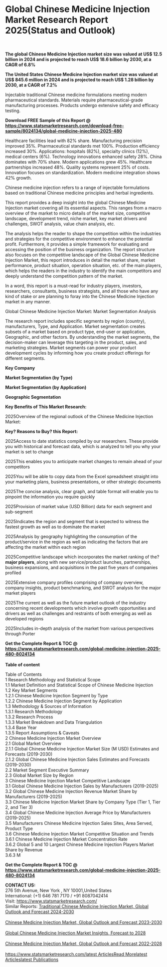 <h1>Global Chinese Medicine Injection Market Research Report 2025(Status and Outlook)</h1><br/><p><strong>The global Chinese Medicine Injection market size was valued at US$ 12.5 billion in 2024 and is projected to reach US$ 18.6 billion by 2030, at a <strong>CAGR</strong> of 6.8%</strong></p><p><strong>The United States Chinese Medicine Injection market size was valued at US$ 845.6 million in 2024 and is projected to reach US$ 1.28 billion by 2030, at a <strong>CAGR</strong> of 7.2%</strong></p><p>Injectable traditional Chinese medicine formulations meeting modern pharmaceutical standards. Materials require pharmaceutical-grade manufacturing processes. Products undergo extensive safety and efficacy testing.</p><p><strong>Download FREE Sample of this Report @ <a href="https://www.statsmarketresearch.com/download-free-sample/8024134/global-medicine-injection-2025-480">https://www.statsmarketresearch.com/download-free-sample/8024134/global-medicine-injection-2025-480</a></strong></p><p>Healthcare facilities lead with 82% share. Manufacturing precision improved 35%. Pharmaceutical standards met 100%. Production efficiency increased 30%. Applications: hospitals (82%), specialty clinics (12%), medical centers (6%). Technology innovations enhanced safety 28%. China dominates with 70% share. Modern applications grew 45%. Healthcare partnerships increased 48%. Quality systems represent 25% of costs. Innovation focuses on standardization. Modern medicine integration shows 42% growth.</p><p>Chinese medicine injection refers to a range of injectable formulations based on traditional Chinese medicine principles and herbal ingredients.</p><p>This report provides a deep insight into the global Chinese Medicine Injection market covering all its essential aspects. This ranges from a macro overview of the market to micro details of the market size, competitive landscape, development trend, niche market, key market drivers and challenges, SWOT analysis, value chain analysis, etc.</p><p>The analysis helps the reader to shape the competition within the industries and strategies for the competitive environment to enhance the potential profit. Furthermore, it provides a simple framework for evaluating and accessing the position of the business organization. The report structure also focuses on the competitive landscape of the Global Chinese Medicine Injection Market, this report introduces in detail the market share, market performance, product situation, operation situation, etc. of the main players, which helps the readers in the industry to identify the main competitors and deeply understand the competition pattern of the market.</p><p>In a word, this report is a must-read for industry players, investors, researchers, consultants, business strategists, and all those who have any kind of stake or are planning to foray into the Chinese Medicine Injection market in any manner.</p><p>Global Chinese Medicine Injection Market: Market Segmentation Analysis</p><p>The research report includes specific segments by region (country), manufacturers, Type, and Application. Market segmentation creates subsets of a market based on product type, end-user or application, Geographic, and other factors. By understanding the market segments, the decision-maker can leverage this targeting in the product, sales, and marketing strategies. Market segments can power your product development cycles by informing how you create product offerings for different segments.</p><p><strong>Key Company</strong></p><p><strong>Market Segmentation (by Type)</strong></p><p><strong>Market Segmentation (<strong>by Application</strong>)</strong></p><p><strong>Geographic Segmentation</strong></p><p><strong>Key Benefits of This Market Research:</strong></p><p>2025Overview of the regional outlook of the Chinese Medicine Injection Market:</p><p><strong>Key? <strong>Reasons to Buy</strong>? this Report:</strong></p><p>2025Access to date statistics compiled by our researchers. These provide you with historical and forecast data, which is analyzed to tell you why your market is set to change</p><p>2025This enables you to anticipate market changes to remain ahead of your competitors</p><p>2025You will be able to copy data from the Excel spreadsheet straight into your marketing plans, business presentations, or other strategic documents</p><p>2025The concise analysis, clear graph, and table format will enable you to pinpoint the information you require quickly</p><p>2025Provision of market value (USD Billion) data for each segment and sub-segment</p><p>2025Indicates the region and segment that is expected to witness the fastest growth as well as to dominate the market</p><p>2025Analysis by geography highlighting the consumption of the product/service in the region as well as indicating the factors that are affecting the market within each region</p><p>2025Competitive landscape which incorporates the market ranking of the? <strong><strong>major players</strong></strong>, along with new service/product launches, partnerships, business expansions, and acquisitions in the past five years of companies profiled</p><p>2025Extensive company profiles comprising of company overview, company insights, product benchmarking, and SWOT analysis for the major market players</p><p>2025The current as well as the future market outlook of the industry concerning recent developments which involve growth opportunities and drivers as well as challenges and restraints of both emerging as well as developed regions</p><p>2025Includes in-depth analysis of the market from various perspectives through Porter</p><div><b>Get the Complete Report & TOC @ <a href="https://www.statsmarketresearch.com/global-medicine-injection-2025-480-8024134">https://www.statsmarketresearch.com/global-medicine-injection-2025-480-8024134</a></b></div><br><b>Table of content</b><p>Table of Contents<br /> 1 Research Methodology and Statistical Scope<br /> 1.1 Market Definition and Statistical Scope of Chinese Medicine Injection<br /> 1.2 Key Market Segments<br /> 1.2.1 Chinese Medicine Injection Segment by Type<br /> 1.2.2 Chinese Medicine Injection Segment by Application<br /> 1.3 Methodology & Sources of Information<br /> 1.3.1 Research Methodology<br /> 1.3.2 Research Process<br /> 1.3.3 Market Breakdown and Data Triangulation<br /> 1.3.4 Base Year<br /> 1.3.5 Report Assumptions & Caveats<br /> 2 Chinese Medicine Injection Market Overview<br /> 2.1 Global Market Overview<br /> 2.1.1 Global Chinese Medicine Injection Market Size (M USD) Estimates and Forecasts (2019-2030)<br /> 2.1.2 Global Chinese Medicine Injection Sales Estimates and Forecasts (2019-2030)<br /> 2.2 Market Segment Executive Summary<br /> 2.3 Global Market Size by Region<br /> 3 Chinese Medicine Injection Market Competitive Landscape<br /> 3.1 Global Chinese Medicine Injection Sales by Manufacturers (2019-2025)<br /> 3.2 Global Chinese Medicine Injection Revenue Market Share by Manufacturers (2019-2025)<br /> 3.3 Chinese Medicine Injection Market Share by Company Type (Tier 1, Tier 2, and Tier 3)<br /> 3.4 Global Chinese Medicine Injection Average Price by Manufacturers (2019-2025)<br /> 3.5 Manufacturers Chinese Medicine Injection Sales Sites, Area Served, Product Type<br /> 3.6 Chinese Medicine Injection Market Competitive Situation and Trends<br /> 3.6.1 Chinese Medicine Injection Market Concentration Rate<br /> 3.6.2 Global 5 and 10 Largest Chinese Medicine Injection Players Market Share by Revenue<br /> 3.6.3 M<br><div><b>Get the Complete Report & TOC @ <a href="https://www.statsmarketresearch.com/global-medicine-injection-2025-480-8024134">https://www.statsmarketresearch.com/global-medicine-injection-2025-480-8024134</a></b></div></p> <b>CONTACT US:</b><br>276 5th Avenue, New York , NY 10001,United States<br>International: (+1) 646 781 7170 / +91 8087042414<br>Visit: <a href="https://www.statsmarketresearch.com/">https://www.statsmarketresearch.com/</a><br>Similar Reports: <a href="https://www.statsmarketresearch.com/global-medicine-injection-2025-480-8024134">Traditional Chinese Medicine Injection Market, Global Outlook and Forecast 2024-2030</a><br/><br/><a href="https://www.statsmarketresearch.com/global-medicine-injection-2025-480-8024134">Chinese Medicine Injection Market, Global Outlook and Forecast 2023-2030</a><br/><br/><a href="https://www.statsmarketresearch.com/global-medicine-injection-2025-480-8024134">Global Chinese Medicine Injection Market Insights, Forecast to 2028</a><br/><br/><a href="https://www.statsmarketresearch.com/global-medicine-injection-2025-480-8024134">Chinese Medicine Injection Market, Global Outlook and Forecast 2022-2028</a><br/><br/><a href="https://gyeongbokgung.com">https://www.statsmarketresearch.com/</a><a href="https://hallyeomaritime.com">latest Articles</a><a href="https://jingwansa.com">Read More</a><a href=https://nguoiviet.jp/">latest Articles</a><a href="https://www.intelmarketresearch.com/">latest Publications</a>
